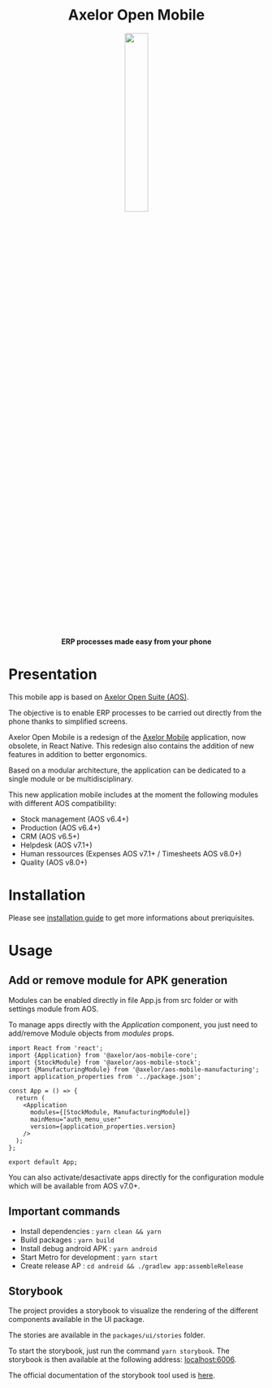 <h1 align="center">Axelor Open Mobile</h1>

<div align="center">
    <img src="https://i.imgur.com/KJAAFlT.png" width="30%"/>
    <br />
    <br />
    <b>ERP processes made easy from your phone</b>
</div>

# Presentation

This mobile app is based on [Axelor Open Suite (AOS)](https://github.com/axelor/axelor-open-suite).

The objective is to enable ERP processes to be carried out directly from the phone thanks to simplified screens.

Axelor Open Mobile is a redesign of the [Axelor Mobile](https://github.com/axelor/axelor-mobile-old) application, now obsolete, in React Native. This redesign also contains the addition of new features in addition to better ergonomics.

Based on a modular architecture, the application can be dedicated to a single module or be multidisciplinary.

This new application mobile includes at the moment the following modules with different AOS compatibility:

- Stock management (AOS v6.4+)
- Production (AOS v6.4+)
- CRM (AOS v6.5+)
- Helpdesk (AOS v7.1+)
- Human ressources (Expenses AOS v7.1+ / Timesheets AOS v8.0+)
- Quality (AOS v8.0+)

# Installation

Please see [installation guide](https://github.com/axelor/axelor-mobile/blob/main/INSTALLATION_GUIDE.md) to get more informations about preriquisites.

# Usage

## Add or remove module for APK generation

Modules can be enabled directly in file App.js from src folder or with settings module from AOS.

To manage apps directly with the _Application_ component, you just need to add/remove Module objects from _modules_ props.

```
import React from 'react';
import {Application} from '@axelor/aos-mobile-core';
import {StockModule} from '@axelor/aos-mobile-stock';
import {ManufacturingModule} from '@axelor/aos-mobile-manufacturing';
import application_properties from '../package.json';

const App = () => {
  return (
    <Application
      modules={[StockModule, ManufacturingModule]}
      mainMenu="auth_menu_user"
      version={application_properties.version}
    />
  );
};

export default App;
```

You can also activate/desactivate apps directly for the configuration module which will be available from AOS v7.0+.

## Important commands

- Install dependencies : `yarn clean && yarn`
- Build packages : `yarn build`
- Install debug android APK : `yarn android`
- Start Metro for development : `yarn start`
- Create release AP : `cd android && ./gradlew app:assembleRelease`

## Storybook

The project provides a storybook to visualize the rendering of the different components available in the UI package.

The stories are available in the `packages/ui/stories` folder.

To start the storybook, just run the command `yarn storybook`. The storybook is then available at the following address: [localhost:6006](http://localhost:6006/).

The official documentation of the storybook tool used is [here](https://storybook.js.org/).
